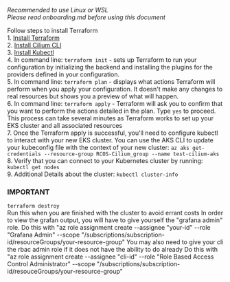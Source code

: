 *Recommended to use Linux or WSL*  
*Please read onboarding.md before using this document*  

Follow steps to install Terraform  
1. 
[Install Terraform](https://developer.hashicorp.com/terraform/tutorials/aws-get-started/install-cli)  
2. [Install Cilium CLI](https://docs.cilium.io/en/stable/gettingstarted/k8s-install-default/#install-the-cilium-cli)  
3. [Install Kubectl](https://discord.com/channels/@me/1186057804491014185/1229897203548684369)  
4. In command line: `terraform init` - sets up Terraform to run your configuration by initializing the backend and installing the plugins for the providers defined in your configuration.  
5. In command line: `terraform plan` - displays what actions Terraform will perform when you apply your configuration. It doesn't make any changes to real resources but shows you a preview of what will happen.  
6. In command line: `terraform apply` - Terraform will ask you to confirm that you want to perform the actions detailed in the plan. Type `yes` to proceed. This process can take several minutes as Terraform works to set up your EKS cluster and all associated resources  
7. Once the Terraform apply is successful, you'll need to configure kubectl to interact with your new EKS cluster. You can use the AKS CLI to update your kubeconfig file with the context of your new cluster: `az aks get-credentials --resource-group RCOS-Cilium_group --name test-cilium-aks`  
8. Verify that you can connect to your Kubernetes cluster by running: `kubectl get nodes`  
9. Additional Details about the cluster: `kubectl cluster-info`

### IMPORTANT
`terraform destroy`  
Run this when you are finished with the cluster to avoid errant costs
In order to view the grafan output, you will have to give yourself the "grafana admin" role.
Do this with "az role assignment create --assignee "your-id" --role "Grafana Admin" --scope "/subscriptions/subscription-id/resourceGroups/your-resource-group"
You may also need to give your cli the rbac admin role if it does not have the ability to do already
Do this with "az role assignment create --assignee "cli-id" --role "Role Based Access Control Administrator" --scope "/subscriptions/subscription-id/resouceGroups/your-resource-group"


